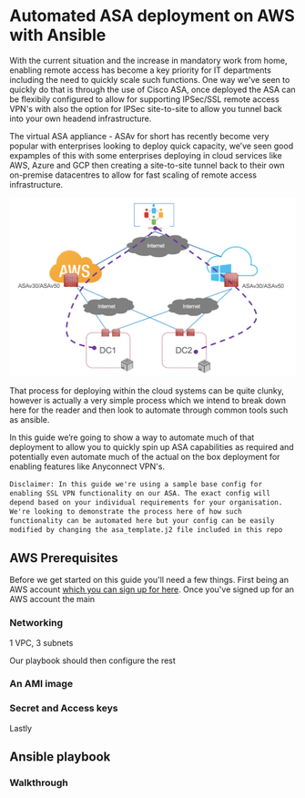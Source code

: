 # Automated ASA deployment on AWS with Ansible 

With the current situation and the increase in mandatory work from home, enabling remote access has become a key priority for IT departments including the need to quickly scale such functions. One way we've seen to quickly do that is through the use of Cisco ASA, once deployed the ASA can be flexibily configured to allow for supporting IPSec/SSL remote access VPN's with also the option for IPSec site-to-site to allow you tunnel back into your own headend infrastructure.

The virtual ASA appliance - ASAv for short has recently become very popular with enterprises looking to deploy quick capacity, we’ve seen good expamples of this with some enterprises deploying in cloud services like AWS, Azure and GCP then creating a site-to-site tunnel back to their own on-premise datacentres to allow for fast scaling of remote access infrastructure.

![](images/arch.png)

That process for deploying within the cloud systems can be quite clunky, however is actually a very simple process which we intend to break down here for the reader and then look to automate through common tools such as ansible.

In this guide we’re going to show a way to automate much of that deployment to allow you to quickly spin up ASA capabilities as required and potentially even automate much of the actual on the box deployment for enabling features like Anyconnect VPN's. 

```
Disclaimer: In this guide we're using a sample base config for enabling SSL VPN functionality on our ASA. The exact config will depend based on your individual requirements for your organisation. We're looking to demonstrate the process here of how such functionality can be automated here but your config can be easily modified by changing the asa_template.j2 file included in this repo
```

## AWS Prerequisites

Before we get started on this guide you'll need a few things. First being an AWS account [which you can sign up for here](https://aws.amazon.com). Once you've signed up for an AWS account the main

### Networking

1 VPC, 3 subnets

Our playbook should then configure the rest

### An AMI image

### Secret and Access keys

Lastly

## Ansible playbook

### Walkthrough
